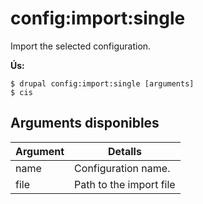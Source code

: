# config:import:single
Import the selected configuration.

**Ús:**
```
$ drupal config:import:single [arguments]
$ cis  
```

## Arguments disponibles
Argument | Detalls
---------|-------------
name | Configuration name.
file | Path to the import file
